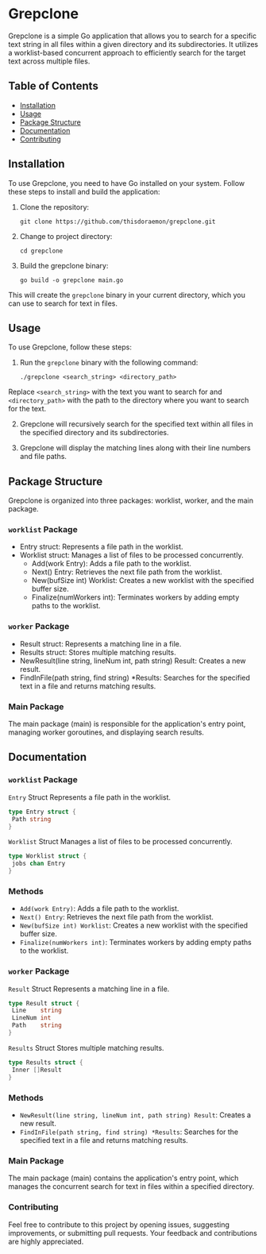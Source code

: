 # Grepclone

Grepclone is a simple Go application that allows you to search for a specific text string in all files within a given directory and its subdirectories. It utilizes a worklist-based concurrent approach to efficiently search for the target text across multiple files.

## Table of Contents

- [Installation](#installation)
- [Usage](#usage)
- [Package Structure](#package-structure)
- [Documentation](#documentation)
- [Contributing](#contributing)

## Installation

To use Grepclone, you need to have Go installed on your system. Follow these steps to install and build the application:

1. Clone the repository:

   ```shell
   git clone https://github.com/thisdoraemon/grepclone.git
   
2. Change to project directory:
   ```shell
   cd grepclone

3. Build the grepclone binary:
   ```shell
   go build -o grepclone main.go

This will create the `grepclone` binary in your current directory, which you can use to search for text in files.

## Usage

To use Grepclone, follow these steps:

1. Run the `grepclone` binary with the following command:
   
   ```shell
   ./grepclone <search_string> <directory_path>
   
  Replace `<search_string>` with the text you want to search for and `<directory_path>` with the path to the directory where you want to search for the text.

2. Grepclone will recursively search for the specified text within all files in the specified directory and its subdirectories.

3. Grepclone will display the matching lines along with their line numbers and file paths.

## Package Structure

Grepclone is organized into three packages: worklist, worker, and the main package.

### `worklist` Package
- Entry struct: Represents a file path in the worklist.
- Worklist struct: Manages a list of files to be processed concurrently.
  - Add(work Entry): Adds a file path to the worklist.
  - Next() Entry: Retrieves the next file path from the worklist.
  - New(bufSize int) Worklist: Creates a new worklist with the specified buffer size.
  - Finalize(numWorkers int): Terminates workers by adding empty paths to the worklist.
 
### `worker` Package
- Result struct: Represents a matching line in a file.
- Results struct: Stores multiple matching results.
- NewResult(line string, lineNum int, path string) Result: Creates a new result.
- FindInFile(path string, find string) *Results: Searches for the specified text in a file and returns matching results.
  
### Main Package
The main package (main) is responsible for the application's entry point, managing worker goroutines, and displaying search results.

## Documentation
### `worklist` Package

`Entry` Struct
Represents a file path in the worklist.
```go
type Entry struct {
 Path string
}
```

`Worklist` Struct
Manages a list of files to be processed concurrently.
```go
type Worklist struct {
 jobs chan Entry
}
```
### Methods
- `Add(work Entry)`: Adds a file path to the worklist.
- `Next() Entry`: Retrieves the next file path from the worklist.
- `New(bufSize int) Worklist`: Creates a new worklist with the specified buffer size.
- `Finalize(numWorkers int)`: Terminates workers by adding empty paths to the worklist.

### `worker` Package

`Result` Struct
Represents a matching line in a file.
```go
type Result struct {
 Line    string
 LineNum int
 Path    string
}
```

`Results` Struct
Stores multiple matching results.
```go
type Results struct {
 Inner []Result
}
```

### Methods
- `NewResult(line string, lineNum int, path string) Result`: Creates a new result.
- `FindInFile(path string, find string) *Results`: Searches for the specified text in a file and returns matching results.
  
### Main Package
The main package (main) contains the application's entry point, which manages the concurrent search for text in files within a specified directory.

### Contributing
Feel free to contribute to this project by opening issues, suggesting improvements, or submitting pull requests. Your feedback and contributions are highly appreciated.
